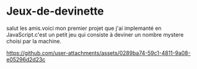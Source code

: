 # Jeux-de-devinette
salut les amis.voici mon premier projet que j'ai implemanté en JavaScript.c'est un petit jeu qui consiste à deviner un nombre mystere choisi par la machine.



https://github.com/user-attachments/assets/0289ba74-59c1-4811-9a08-e05296d2d23c
